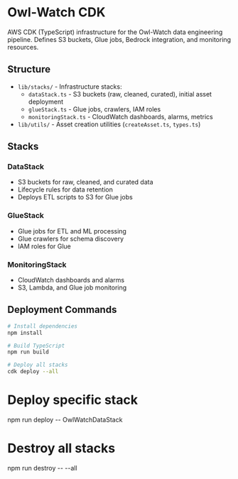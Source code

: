 # Owl-Watch CDK


AWS CDK (TypeScript) infrastructure for the Owl-Watch data engineering pipeline. Defines S3 buckets, Glue jobs, Bedrock integration, and monitoring resources.

## Structure

- `lib/stacks/` - Infrastructure stacks:
	- `dataStack.ts` - S3 buckets (raw, cleaned, curated), initial asset deployment
	- `glueStack.ts` - Glue jobs, crawlers, IAM roles
	- `monitoringStack.ts` - CloudWatch dashboards, alarms, metrics
- `lib/utils/` - Asset creation utilities (`createAsset.ts`, `types.ts`)

## Stacks

### DataStack
- S3 buckets for raw, cleaned, and curated data
- Lifecycle rules for data retention
- Deploys ETL scripts to S3 for Glue jobs

### GlueStack
- Glue jobs for ETL and ML processing
- Glue crawlers for schema discovery
- IAM roles for Glue

### MonitoringStack
- CloudWatch dashboards and alarms
- S3, Lambda, and Glue job monitoring

## Deployment Commands

```bash
# Install dependencies
npm install

# Build TypeScript
npm run build

# Deploy all stacks
cdk deploy --all
```
# Deploy specific stack
npm run deploy -- OwlWatchDataStack

# Destroy all stacks
npm run destroy -- --all
```
